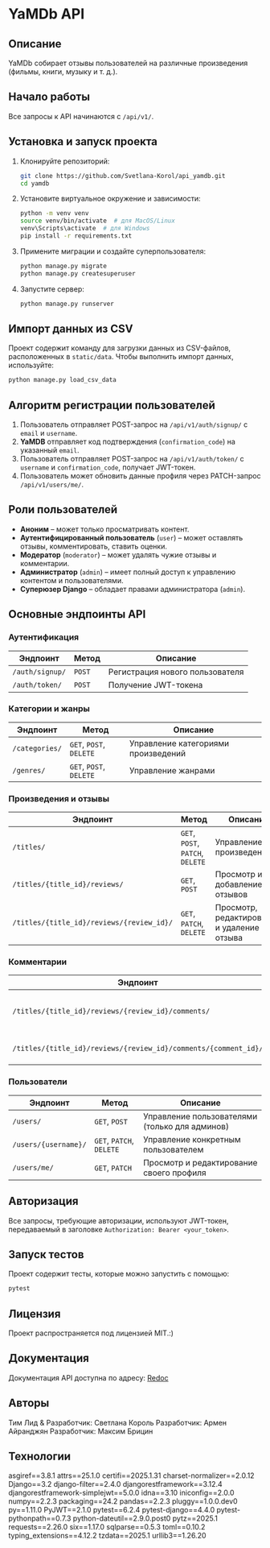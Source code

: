 # YaMDb API

## Описание
YaMDb собирает отзывы пользователей на различные произведения (фильмы, книги, музыку и т. д.).

## Начало работы
Все запросы к API начинаются с `/api/v1/`.

## Установка и запуск проекта
1. Клонируйте репозиторий:
    ```sh
    git clone https://github.com/Svetlana-Korol/api_yamdb.git
    cd yamdb
    ```
2. Установите виртуальное окружение и зависимости:
    ```sh
    python -m venv venv
    source venv/bin/activate  # для MacOS/Linux
    venv\Scripts\activate  # для Windows
    pip install -r requirements.txt
    ```
3. Примените миграции и создайте суперпользователя:
    ```sh
    python manage.py migrate
    python manage.py createsuperuser
    ```
4. Запустите сервер:
    ```sh
    python manage.py runserver
    ```

## Импорт данных из CSV
Проект содержит команду для загрузки данных из CSV-файлов, расположенных в `static/data`. Чтобы выполнить импорт данных, используйте:
```sh
python manage.py load_csv_data
```

## Алгоритм регистрации пользователей
1. Пользователь отправляет POST-запрос на `/api/v1/auth/signup/` с `email` и `username`.
2. **YaMDB** отправляет код подтверждения (`confirmation_code`) на указанный `email`.
3. Пользователь отправляет POST-запрос на `/api/v1/auth/token/` с `username` и `confirmation_code`, получает JWT-токен.
4. Пользователь может обновить данные профиля через PATCH-запрос `/api/v1/users/me/`.

## Роли пользователей
- **Аноним** – может только просматривать контент.
- **Аутентифицированный пользователь** (`user`) – может оставлять отзывы, комментировать, ставить оценки.
- **Модератор** (`moderator`) – может удалять чужие отзывы и комментарии.
- **Администратор** (`admin`) – имеет полный доступ к управлению контентом и пользователями.
- **Суперюзер Django** – обладает правами администратора (`admin`).

## Основные эндпоинты API


### Аутентификация
| Эндпоинт | Метод | Описание |
|----------|--------|-------------------------------|
| `/auth/signup/` | `POST` | Регистрация нового пользователя |
| `/auth/token/` | `POST` | Получение JWT-токена |

### Категории и жанры
| Эндпоинт | Метод | Описание |
|----------|--------|----------------------------------|
| `/categories/` | `GET`, `POST`, `DELETE` | Управление категориями произведений |
| `/genres/` | `GET`, `POST`, `DELETE` | Управление жанрами |

### Произведения и отзывы
| Эндпоинт | Метод | Описание |
|----------|--------|---------------------------------------------|
| `/titles/` | `GET`, `POST`, `PATCH`, `DELETE` | Управление произведениями |
| `/titles/{title_id}/reviews/` | `GET`, `POST` | Просмотр и добавление отзывов |
| `/titles/{title_id}/reviews/{review_id}/` | `GET`, `PATCH`, `DELETE` | Просмотр, редактирование и удаление отзыва |

### Комментарии
| Эндпоинт | Метод | Описание |
|----------|--------|--------------------------------------------|
| `/titles/{title_id}/reviews/{review_id}/comments/` | `GET`, `POST` | Просмотр и добавление комментариев к отзывам |
| `/titles/{title_id}/reviews/{review_id}/comments/{comment_id}/` | `GET`, `PATCH`, `DELETE` | Управление комментариями |

### Пользователи
| Эндпоинт | Метод | Описание |
|----------|--------|--------------------------------------|
| `/users/` | `GET`, `POST` | Управление пользователями (только для админов) |
| `/users/{username}/` | `GET`, `PATCH`, `DELETE` | Управление конкретным пользователем |
| `/users/me/` | `GET`, `PATCH` | Просмотр и редактирование своего профиля |

## Авторизация
Все запросы, требующие авторизации, используют JWT-токен, передаваемый в заголовке `Authorization: Bearer <your_token>`.

## Запуск тестов
Проект содержит тесты, которые можно запустить с помощью:
```sh
pytest
```

## Лицензия
Проект распространяется под лицензией MIT.:)

## Документация

Документация API доступна по адресу:
[Redoc](http://localhost:8000/api/redoc/)

## Авторы
Тим Лид & Разработчик: Светлана Король
Разработчик: Армен Айранджян
Разработчик: Максим Брицин

## Технологии

asgiref==3.8.1
attrs==25.1.0
certifi==2025.1.31
charset-normalizer==2.0.12
Django==3.2
django-filter==2.4.0
djangorestframework==3.12.4
djangorestframework-simplejwt==5.0.0
idna==3.10
iniconfig==2.0.0
numpy==2.2.3
packaging==24.2
pandas==2.2.3
pluggy==1.0.0.dev0
py==1.11.0
PyJWT==2.1.0
pytest==6.2.4
pytest-django==4.4.0
pytest-pythonpath==0.7.3
python-dateutil==2.9.0.post0
pytz==2025.1
requests==2.26.0
six==1.17.0
sqlparse==0.5.3
toml==0.10.2
typing_extensions==4.12.2
tzdata==2025.1
urllib3==1.26.20